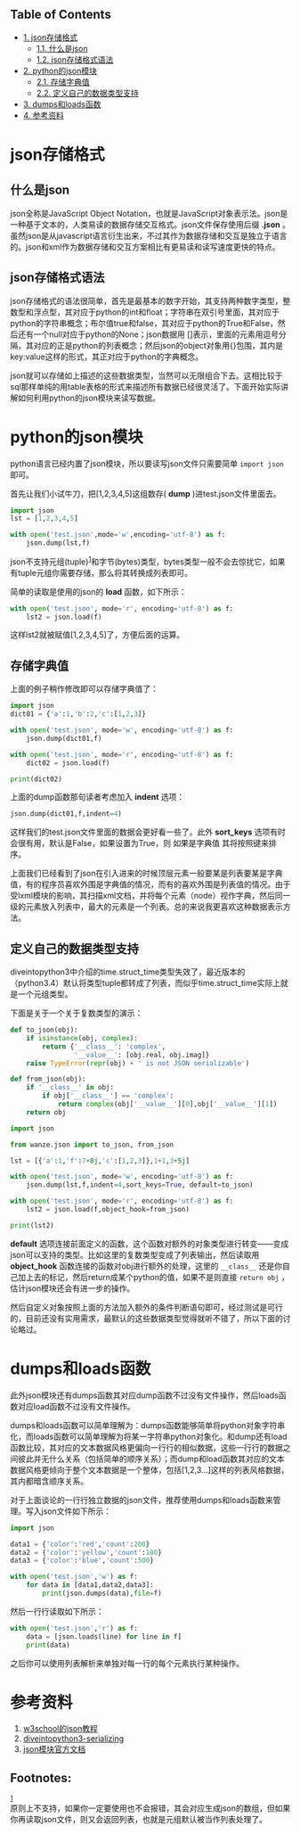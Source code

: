 <nav id="table-of-contents">
<h2>Table of Contents</h2>
<div id="text-table-of-contents">
<ul>
<li><a href="#orgheadline3">1. json存储格式</a>
<ul>
<li><a href="#orgheadline1">1.1. 什么是json</a></li>
<li><a href="#orgheadline2">1.2. json存储格式语法</a></li>
</ul>
</li>
<li><a href="#orgheadline6">2. python的json模块</a>
<ul>
<li><a href="#orgheadline4">2.1. 存储字典值</a></li>
<li><a href="#orgheadline5">2.2. 定义自己的数据类型支持</a></li>
</ul>
</li>
<li><a href="#orgheadline7">3. dumps和loads函数</a></li>
<li><a href="#orgheadline8">4. 参考资料</a></li>
</ul>
</div>
</nav>


# json存储格式<a id="orgheadline3"></a>

## 什么是json<a id="orgheadline1"></a>

json全称是JavaScript Object Notation，也就是JavaScript对象表示法。json是一种基于文本的，人类易读的数据存储交互格式。json文件保存使用后缀 **.json** 。虽然json是从javascript语言衍生出来，不过其作为数据存储和交互是独立于语言的。json和xml作为数据存储和交互方案相比有更易读和读写速度更快的特点。

## json存储格式语法<a id="orgheadline2"></a>

json存储格式的语法很简单，首先是最基本的数字开始，其支持两种数字类型，整数型和浮点型，其对应于python的int和float；字符串在双引号里面，其对应于python的字符串概念；布尔值true和false，其对应于python的True和False，然后还有一个null对应于python的None；json数据用 []表示，里面的元素用逗号分隔，其对应的正是python的列表概念；然后json的object对象用{}包围，其内是key:value这样的形式，其正对应于python的字典概念。

json就可以存储如上描述的这些数据类型，当然可以无限组合下去。这相比较于sql那样单纯的用table表格的形式来描述所有数据已经很灵活了。下面开始实际讲解如何利用python的json模块来读写数据。

# python的json模块<a id="orgheadline6"></a>

python语言已经内置了json模块，所以要读写json文件只需要简单 `import json` 即可。

首先让我们小试牛刀，把[1,2,3,4,5]这组数存( **dump** )进test.json文件里面去。

```python
import json
lst = [1,2,3,4,5]

with open('test.json',mode='w',encoding='utf-8') as f:
    json.dump(lst,f)
```

json不支持元组(tuple)<sup><a id="fnr.1" class="footref" href="#fn.1">1</a></sup>和字节(bytes)类型，bytes类型一般不会去惊扰它，如果有tuple元组你需要存储，那么将其转换成列表即可。

简单的读取是使用的json的 **load** 函数，如下所示：

```python
with open('test.json', mode='r', encoding='utf-8') as f:
    lst2 = json.load(f)
```

这样lst2就被赋值[1,2,3,4,5]了，方便后面的运算。

## 存储字典值<a id="orgheadline4"></a>

上面的例子稍作修改即可以存储字典值了：

```python
import json
dict01 = {'a':1,'b':2,'c':[1,2,3]}

with open('test.json', mode='w', encoding='utf-8') as f:
    json.dump(dict01,f)

with open('test.json', mode='r', encoding='utf-8') as f:
    dict02 = json.load(f)

print(dict02)
```

上面的dump函数那句读者考虑加入 **indent** 选项：

```python
json.dump(dict01,f,indent=4)
```

这样我们的test.json文件里面的数据会更好看一些了。此外 **sort\_keys** 选项有时会很有用，默认是False，如果设置为True，则 <span class="underline">如果是字典值</span> 其将按照键来排序。

上面我们已经看到了json在引入进来的时候顶层元素一般要某是列表要某是字典值，有的程序员喜欢外围是字典值的情况，而有的喜欢外围是列表值的情况。由于受lxml模块的影响，其扫描xml文档，并将每个元素（node）视作字典，然后同一级的元素放入列表中，最大的元素是一个列表。总的来说我更喜欢这种数据表示方法。

## 定义自己的数据类型支持<a id="orgheadline5"></a>

diveintopython3中介绍的time.struct\_time类型失效了，最近版本的（python3.4）默认将类型tuple都转成了列表，而似乎time.struct\_time实际上就是一个元组类型。

下面是关于一个关于复数类型的演示：

```python
def to_json(obj):
    if isinstance(obj, complex):
        return {'__class__': 'complex',
                '__value__': [obj.real, obj.imag]}                       
    raise TypeError(repr(obj) + ' is not JSON serializable')  

def from_json(obj):                                  
    if '__class__' in obj:                            
        if obj['__class__'] == 'complex':
            return complex(obj['__value__'][0],obj['__value__'][1])          
    return obj
```

```python
import json

from wanze.json import to_json, from_json

lst = [{'a':1,'f':7+8j,'c':[1,2,3]},1+1,3+5j]

with open('test.json', mode='w', encoding='utf-8') as f:
    json.dump(lst,f,indent=4,sort_keys=True, default=to_json)

with open('test.json', mode='r', encoding='utf-8') as f:
    lst2 = json.load(f,object_hook=from_json)

print(lst2)
```

**default** 选项连接前面定义的函数，这个函数对额外的对象类型进行转变——变成json可以支持的类型。比如这里的复数类型变成了列表输出，然后读取用 **object\_hook** 函数连接的函数对obj进行额外的处理，这里的 `__class__` 还是你自己加上去的标记，然后return成某个python的值，如果不是则直接 `return obj` ，估计json模块还会有进一步的操作。

然后自定义对象按照上面的方法加入额外的条件判断语句即可，经过测试是可行的，目前还没有实用需求，最默认的这些数据类型觉得就听不错了，所以下面的讨论略过。

# dumps和loads函数<a id="orgheadline7"></a>

此外json模块还有dumps函数其对应dump函数不过没有文件操作，然后loads函数对应load函数不过没有文件操作。

dumps和loads函数可以简单理解为：dumps函数能够简单将python对象字符串化，而loads函数可以简单理解为将某一字符串python对象化。和dump还有load函数比较，其对应的文本数据风格更偏向一行行的相似数据，这些一行行的数据之间彼此并无什么关系（包括简单的顺序关系）；而dump和load函数其对应的文本数据风格更倾向于整个文本数据是一个整体，包括[1,2,3&#x2026;]这样的列表风格数据，其内都暗含顺序关系。

对于上面谈论的一行行独立数据的json文件，推荐使用dumps和loads函数来管理。写入json文件如下所示：

```python
import json

data1 = {'color':'red','count':200}
data2 = {'color':'yellow','count':100}
data3 = {'color':'blue','count':500}

with open('test.json','w') as f:
    for data in [data1,data2,data3]:
        print(json.dumps(data),file=f)
```

然后一行行读取如下所示：

```python
with open('test.json','r') as f:
    data = [json.loads(line) for line in f]
    print(data)
```

之后你可以使用列表解析来单独对每一行的每个元素执行某种操作。

# 参考资料<a id="orgheadline8"></a>

1.  [w3school的json教程](http://www.w3school.com.cn/json/index.asp)
2.  [diveintopython3-serializing](http://www.diveintopython3.net/serializing.html)
3.  [json模块官方文档](https://docs.python.org/3.4/library/json.html)

<div id="footnotes">
<h2 class="footnotes">Footnotes: </h2>
<div id="text-footnotes">

<div class="footdef"><sup><a id="fn.1" class="footnum" href="#fnr.1">1</a></sup> <div class="footpara">原则上不支持，如果你一定要使用也不会报错，其会对应生成json的数组，但如果你再读取json文件，则又会返回列表，也就是元组默认被当作列表处理了。</div></div>


</div>
</div>